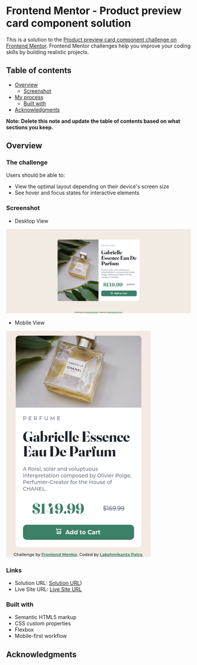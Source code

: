 # Frontend Mentor - Product preview card component solution

This is a solution to the [Product preview card component challenge on Frontend Mentor](https://www.frontendmentor.io/challenges/product-preview-card-component-GO7UmttRfa). Frontend Mentor challenges help you improve your coding skills by building realistic projects. 

## Table of contents

- [Overview](#overview)
  - [Screenshot](#screenshot)
- [My process](#my-process)
  - [Built with](#built-with)
- [Acknowledgments](#acknowledgments)

**Note: Delete this note and update the table of contents based on what sections you keep.**

## Overview

### The challenge

Users should be able to:

- View the optimal layout depending on their device's screen size
- See hover and focus states for interactive elements

### Screenshot

- Desktop View

![Desktop View](./screenshot/screenshot-desktop.png)

- Mobile View

![Mobile View](./screenshot/screenshot-mobile.png)

### Links

- Solution URL: [Solution URL](https://www.frontendmentor.io/solutions/productpreviewcard-JuX4f2p2p8))
- Live Site URL: [Live Site URL](https://product-preview-card-one-rho.vercel.app/)


### Built with

- Semantic HTML5 markup
- CSS custom properties
- Flexbox
- Mobile-first workflow


## Acknowledgments

